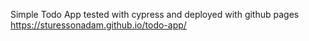 Simple Todo App tested with cypress and deployed with github pages
https://sturessonadam.github.io/todo-app/
